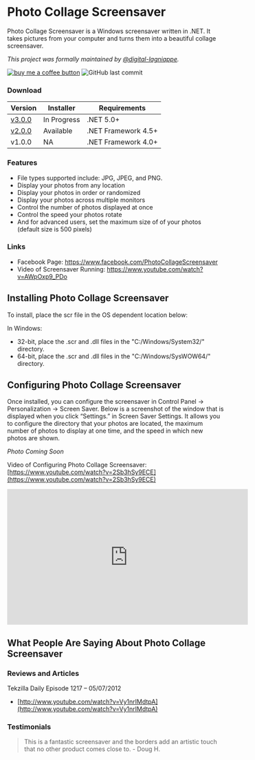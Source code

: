 # Photo Collage Screensaver
Photo Collage Screensaver is a Windows screensaver written in .NET. It takes pictures from your computer and turns them into a beautiful collage screensaver.

_This project was formally maintained by [@digital-lagniappe](https://github.com/digital-lagniappe/)._

[![buy me a coffee button](https://img.shields.io/badge/buy%20me%20a%20coffee-donate-yellowgreen)](https://ko-fi.com/jeremyknight) ![GitHub last commit](https://img.shields.io/github/last-commit/jeremyknight-me/photocollage?color=red)

### Download

| Version | Installer | Requirements |
|---|---|---|
| [v3.0.0](https://github.com/jeremyknight-me/photocollage/releases/tag/v3.0.0) | In Progress | .NET 5.0+ |
| [v2.0.0](https://github.com/jeremyknight-me/photocollage/releases/tag/v2.0) | Available | .NET Framework 4.5+ |
| v1.0.0 | NA | .NET Framework 4.0+ |

### Features
* File types supported include: JPG, JPEG, and PNG.
* Display your photos from any location
* Display your photos in order or randomized
* Display your photos across multiple monitors
* Control the number of photos displayed at once
* Control the speed your photos rotate
* And for advanced users, set the maximum size of of your photos (default size is 500 pixels)

### Links
* Facebook Page: https://www.facebook.com/PhotoCollageScreensaver
* Video of Screensaver Running: https://www.youtube.com/watch?v=AWpOxp9_PDo

## Installing Photo Collage Screensaver

To install, place the scr file in the OS dependent location below:

In Windows:
* 32-bit, place the .scr and .dll files in the "C:/Windows/System32/" directory.
* 64-bit, place the .scr and .dll files in the "C:/Windows/SysWOW64/" directory.

## Configuring Photo Collage Screensaver

Once installed, you can configure the screensaver in Control Panel -> Personalization -> Screen Saver. Below is a screenshot of the window that is displayed when you click “Settings.” in Screen Saver Settings. It allows you to configure the directory that your photos are located, the maximum number of photos to display at one time, and the speed in which new photos are shown.

_Photo Coming Soon_

Video of Configuring Photo Collage Screensaver: [https://www.youtube.com/watch?v=2Sb3hSy9ECE](https://www.youtube.com/watch?v=2Sb3hSy9ECE)

<iframe width="560" height="315" src="https://www.youtube.com/embed/2Sb3hSy9ECE" frameborder="0" allow="accelerometer; autoplay; clipboard-write; encrypted-media; gyroscope; picture-in-picture" allowfullscreen></iframe>

## What People Are Saying About Photo Collage Screensaver

### Reviews and Articles

Tekzilla Daily Episode 1217 – 05/07/2012
* [http://www.youtube.com/watch?v=Vy1nrIMdtpA](http://www.youtube.com/watch?v=Vy1nrIMdtpA)

### Testimonials

> This is a fantastic screensaver and the borders add an artistic touch that no other product comes close to. - Doug H.
